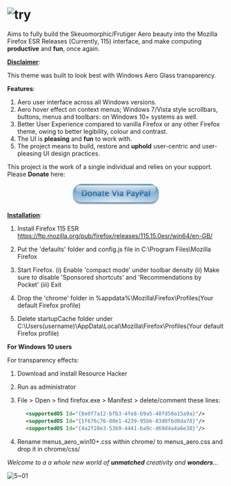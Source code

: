 # ![try](https://github.com/user-attachments/assets/e48c969d-b9a1-4daf-a237-232daefb08be)

Aims to fully build the Skeuomorphic/Frutiger Aero beauty into the Mozilla Firefox ESR Releases (Currently, 115) interface, and make computing **productive** and **fun**, once again.

<ins>**Disclaimer**</ins>: 

 This theme was built to look best with Windows Aero Glass transparency.

**Features**:

1. Aero user interface across all Windows versions.
2. Aero hover effect on context menus; Windows 7/Vista style scrollbars, buttons, menus and toolbars: on Windows 10+ systems as well.
3. Better User Experience compared to vanilla Firefox or any other Firefox theme, owing to better legibility, colour and contrast.
4. The UI is **pleasing** and **fun** to work with.
5. The project means to build, restore and **uphold** user-centric and user-pleasing UI design practices.

This project is the work of a single individual and relies on your support. Please **Donate** here: <p align="center">
                                                                                  <img src="https://github.com/clifford269/FrutigerFX/blob/main/donate_button.png?raw=true" alt="Description" width="200"/>
                                             </p>


       
<ins>**Installation**</ins>:

1. Install Firefox 115 ESR https://ftp.mozilla.org/pub/firefox/releases/115.15.0esr/win64/en-GB/

2. Put the 'defaults' folder and config.js file in C:\Program Files\Mozilla Firefox

3. Start Firefox. 
  (i) Enable 'compact mode' under toolbar density
  (ii) Make sure to disable 'Sponsored shortcuts' and 'Recommendations by Pocket'
  (iii) Exit

4. Drop the 'chrome' folder in %appdata%\Mozilla\Firefox\Profiles\(Your default Firefox profile)

5. Delete startupCache folder under C:\Users\(username)\AppData\Local\Mozilla\Firefox\Profiles\(Your default Firefox profile)

**For Windows 10 users**

For transparency effects:
1. Download and install Resource Hacker

2. Run as administrator

3. File > Open > find firefox.exe > Manifest > delete/comment these lines:
```xml
      <supportedOS Id="{8e0f7a12-bfb3-4fe8-b9a5-48fd50a15a9a}"/>
      <supportedOS Id="{1f676c76-80e1-4239-95bb-83d0f6d0da78}"/>
      <supportedOS Id="{4a2f28e3-53b9-4441-ba9c-d69d4a4a6e38}"/>
```
4. Rename menus_aero_win10+.css within chrome/ to menus_aero.css and drop it in chrome/css/
   
_Welcome to a a whole new world of **unmatched** creativity and **wonders**..._

![5~01](https://github.com/user-attachments/assets/916ce759-03f4-400b-9a4a-07c2a76f98c0)
